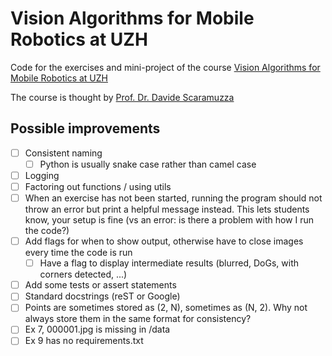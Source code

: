 # Vision Algorithms for Mobile Robotics at UZH

Code for the exercises and mini-project of the course [Vision Algorithms for Mobile Robotics at UZH](https://rpg.ifi.uzh.ch/teaching.html)

The course is thought by [Prof. Dr. Davide Scaramuzza](https://rpg.ifi.uzh.ch/people_scaramuzza.html)

## Possible improvements

- [ ] Consistent naming
  - [ ] Python is usually snake case rather than camel case
- [ ] Logging
- [ ] Factoring out functions / using utils
- [ ] When an exercise has not been started, running the program should not throw an error but print a helpful message instead. This lets students
know, your setup is fine (vs an error: is there a problem with how I run the code?)
- [ ] Add flags for when to show output, otherwise have to close images every time the code is run
  - [ ] Have a flag to display intermediate results (blurred, DoGs, with corners detected, ...)
- [ ] Add some tests or assert statements
- [ ] Standard docstrings (reST or Google)
- [ ] Points are sometimes stored as (2, N), sometimes as (N, 2). Why not always store them in the same format for consistency?
- [ ] Ex 7, 000001.jpg is missing in /data
- [ ] Ex 9 has no requirements.txt
